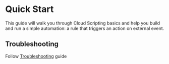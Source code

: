 # Quick Start 
This guide will walk you through Cloud Scripting basics and help you build and run a simple automation: a rule that triggers an action on external event.

## Troubleshooting
Follow [Troubleshooting](troubleshooting/) guide
